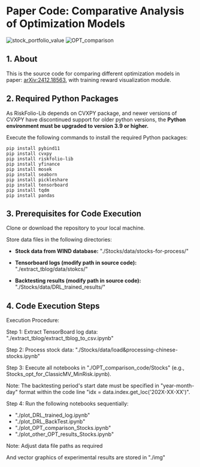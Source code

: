 # Paper Code: Comparative Analysis of Optimization Models
![stock_portfolio_value](https://github.com/user-attachments/assets/c4b40ada-a612-4795-82bc-9da20e8f0b1c)
![OPT_comparison](https://github.com/user-attachments/assets/cda3ede4-c6c0-4422-8b30-5a91fff526a7)


## 1. About

This is the source code for comparing different optimization models in paper: [arXiv:2412.18563](https://arxiv.org/abs/2412.18563), with training reward visualization module.

## 2. Required Python Packages

As RiskFolio-Lib depends on CVXPY package, and newer versions of CVXPY have discontinued support for older python versions, the **Python environment must be upgraded to version 3.9 or higher.**

Execute the following commands to install the required Python packages:

```
pip install pybind11
pip install cvxpy
pip install riskfolio-lib
pip install yfinance
pip install mosek
pip install seaborn
pip install pickleshare
pip install tensorboard
pip install tqdm
pip install pandas
```



## 3. Prerequisites for Code Execution

Clone or download the repository to your local machine.

Store data files in the following directories:

- **Stock data from WIND database:** "./Stocks/data/stocks-for-process/"

- **Tensorboard logs (modify path in source code):** "./extract_tblog/data/stokcs/"

- **Backtesting results (modify path in source code):** "./Stocks/data/DRL_trained_results/"



## 4. Code Execution Steps

Execution Procedure:

Step 1: Extract TensorBoard log data: "./extract_tblog/extract_tblog_to_csv.ipynb"

Step 2: Process stock data: "./Stocks/data/load&processing-chinese-stocks.ipynb"

Step 3: Execute all notebooks in "./OPT_comparison_code/Stocks" (e.g., Stocks_opt_for_ClassicMV_MinRisk.ipynb). 

Note: The backtesting period's start date must be specified in "year-month-day" format within the code line "idx = data.index.get_loc('202X-XX-XX')".

Step 4: Run the following notebooks sequentially:
- "./plot_DRL_trained_log.ipynb"
- "./plot_DRL_BackTest.ipynb"
- "./plot_OPT_comparison_Stocks.ipynb"
- "./plot_other_OPT_results_Stocks.ipynb"

Note: Adjust data file paths as required

And vector graphics of experimental results are stored in "./img"
